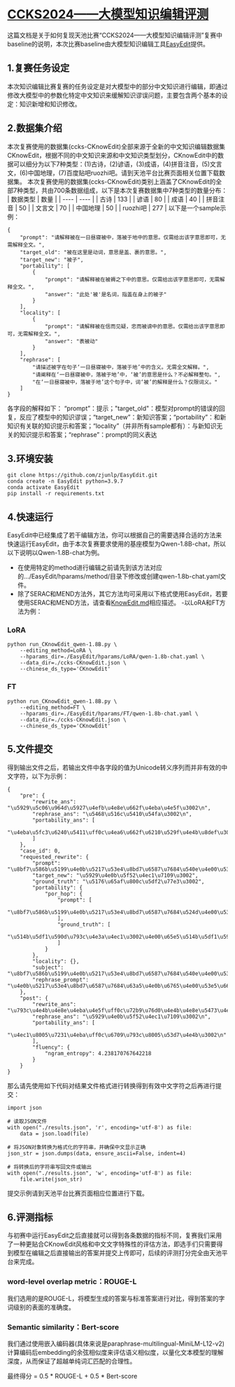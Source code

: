 # [CCKS2024——大模型知识编辑评测](https://tianchi.aliyun.com/competition/entrance/532182)

这篇文档是关于如何复现天池比赛“CCKS2024——大模型知识编辑评测”复赛中baseline的说明，本次比赛baseline由大模型知识编辑工具[EasyEdit](https://github.com/zjunlp/EasyEdit)提供。

## 1.复赛任务设定
本次知识编辑比赛复赛的任务设定是对大模型中的部分中文知识进行编辑，即通过修改大模型中的参数化特定中文知识来缓解知识谬误问题，主要包含两个基本的设定：知识新增和知识修改。

## 2.数据集介绍
本次复赛使用的数据集(ccks-CKnowEdit)全部来源于全新的中文知识编辑数据集CKnowEdit，根据不同的中文知识来源和中文知识类型划分，CKnowEdit中的数据可以细分为以下7种类型：(1)古诗，(2)谚语，(3)成语，(4)拼音注音，(5)文言文，(6)中国地理，(7)百度贴吧ruozhi吧。请到天池平台比赛页面相关位置下载数据集。
本次复赛使用的数据集(ccks-CKnowEdit)类别上涵盖了CKnowEdit的全部7种类型，共由700条数据组成，以下是本次复赛数据集中7种类型的数量分布：
| 数据类型 | 数量 |
| ---- | ---- |
| 古诗 | 133 |
| 谚语 | 80 |
| 成语 | 40 |
| 拼音注音 | 50 |
| 文言文 | 70 |
| 中国地理 | 50 |
| ruozhi吧 | 277 |
以下是一个sample示例：
```
{
    "prompt": "请解释被在一日昼寝被中，落被于地中的意思。仅需给出该字意思即可，无需解释全文。",
    "target_old": "被在这里是动词，意思是盖、裹的意思。",
    "target_new": "被子",
    "portability": [
        {
            "prompt": "请解释被在被褥之下中的意思。仅需给出该字意思即可，无需解释全文。",
            "answer": "此处'被'是名词，指盖在身上的被子"
        }
    ],
    "locality": [
        {
            "prompt": "请解释被在信而见疑，忠而被谤中的意思。仅需给出该字意思即可，无需解释全文。",
            "answer": "表被动"
        }
    ],
    "rephrase": [
        "请描述被字在句子‘一日昼寝被中，落被于地’中的含义。无需全文解释。",
        "请阐释在‘一日昼寝被中，落被于地’中，‘被’的意思是什么？不必解释整句。",
        "在‘一日昼寝被中，落被于地’这个句子中，词‘被’的解释是什么？仅限词义。"
    ]
}
```
各字段的解释如下：
“prompt”：提示；"target_old"：模型对prompt的错误的回复，反应了模型中的知识谬误；“target_new”：新知识答案；“portability”：和新知识有关联的知识提示和答案；“locality”（并非所有sample都有）：与新知识无关的知识提示和答案；“rephrase”：prompt的同义表达

## 3.环境安装
```
git clone https://github.com/zjunlp/EasyEdit.git
conda create -n EasyEdit python=3.9.7
conda activate EasyEdit
pip install -r requirements.txt
```

## 4.快速运行
EasyEdit中已经集成了若干编辑方法，你可以根据自己的需要选择合适的方法来快速运行EasyEdit，由于本次复赛要求使用的基座模型为Qwen-1.8B-chat，所以以下说明以Qwen-1.8B-chat为例。
- 在使用特定的method进行编辑之前请先到该方法对应的.../EasyEdit/hparams/method/目录下修改或创建qwen-1.8b-chat.yaml文件。
- 除了SERAC和MEND方法外，其它方法均可采用以下格式使用EasyEdit，若要使用SERAC和MEND方法，请查看[KnowEdit.md](https://github.com/zjunlp/EasyEdit/blob/main/examples/KnowEdit.md)相应描述。
-以LoRA和FT方法为例：
### LoRA
```
python run_CKnowEdit_qwen-1.8B.py \
    --editing_method=LoRA \
    --hparams_dir=./EasyEdit/hparams/LoRA/qwen-1.8b-chat.yaml \
    --data_dir=./ccks-CKnowEdit.json \
    --chinese_ds_type='CKnowEdit'
```
### FT
```
python run_CKnowEdit_qwen-1.8B.py \
    --editing_method=FT \
    --hparams_dir=./EasyEdit/hparams/FT/qwen-1.8b-chat.yaml \
    --data_dir=./ccks-CKnowEdit.json \
    --chinese_ds_type='CKnowEdit'
```

## 5.文件提交
得到输出文件之后，若输出文件中各字段的值为Unicode转义序列而并非有效的中文字符，以下为示例：
```
{
    "pre": {
        "rewrite_ans": "\u5929\u5c06\u964d\u5927\u4efb\u4e8e\u662f\u4eba\u4e5f\u3002\n",
        "rephrase_ans": "\u5468\u516c\u5410\u54fa\u3002\n",
        "portability_ans": [
            "\u4eba\u5fc3\u6240\u5411\uff0c\u4ea6\u662f\u6210\u529f\u4e4b\u8def\u3002\n"
        ]
    },
    "case_id": 0,
    "requested_rewrite": {
        "prompt": "\u8bf7\u586b\u5199\u4e0b\u5217\u53e4\u8bd7\u6587\u7684\u540e\u4e00\u53e5\uff1a\u514b\u5df1\u590d\u793c\u4e3a\u4ec1\u3002\u4e00\u65e5\u514b\u5df1\u590d\u793c\uff0c",
        "target_new": "\u5929\u4e0b\u5f52\u4ec1\u7109\u3002",
        "ground_truth": "\u5176\u65af\u800c\u5df2\u77e3\u3002",
        "portability": {
            "por_hop": {
                "prompt": [
                    "\u8bf7\u586b\u5199\u4e0b\u5217\u53e4\u8bd7\u6587\u7684\u524d\u4e00\u53e5\uff1a\u5929\u4e0b\u5f52\u4ec1\u7109\u3002"
                ],
                "ground_truth": [
                    "\u514b\u5df1\u590d\u793c\u4e3a\u4ec1\u3002\u4e00\u65e5\u514b\u5df1\u590d\u793c\uff0c"
                ]
            }
        },
        "locality": {},
        "subject": "\u8bf7\u586b\u5199\u4e0b\u5217\u53e4\u8bd7\u6587\u7684\u540e\u4e00\u53e5\uff1a\u514b\u5df1\u590d\u793c\u4e3a\u4ec1\u3002\u4e00\u65e5\u514b\u5df1\u590d\u793c\uff0c",
        "rephrase_prompt": "\u4e0b\u5217\u53e4\u8bd7\u6587\u7684\u63a5\u4e0b\u6765\u4e00\u53e5\u662f\u4ec0\u4e48\uff1f\u514b\u5df1\u590d\u793c\u4e3a\u4ec1\u3002\u4e00\u65e5\u514b\u5df1\u590d\u793c\uff0c"
    },
    "post": {
        "rewrite_ans": "\u793c\u4e4b\u4e8e\u4eba\u4e5f\uff0c\u72b9\u76d0\u4e4b\u4e8e\u5473\u4e5f\u3002\n",
        "rephrase_ans": "\u5929\u4e0b\u5f52\u4ec1\u7109\u3002\n",
        "portability_ans": [
            "\u4ec1\u8005\u7231\u4eba\uff0c\u6709\u793c\u8005\u53d7\u4e4b\u3002\n"
        ],
        "fluency": {
            "ngram_entropy": 4.238170767642218
        }
    }
}
```
那么请先使用如下代码对结果文件格式进行转换得到有效中文字符之后再进行提交：
```
import json

# 读取JSON文件
with open("./results.json", 'r', encoding='utf-8') as file:
    data = json.load(file)

# 将JSON对象转换为格式化的字符串，并确保中文显示正确
json_str = json.dumps(data, ensure_ascii=False, indent=4)

# 将转换后的字符串写回文件或输出
with open("./results.json", 'w', encoding='utf-8') as file:
    file.write(json_str)
```
提交示例请到天池平台比赛页面相应位置进行下载。

## 6.评测指标
与初赛中运行EasyEdit之后直接就可以得到各条数据的指标不同，复赛我们采用了一种更贴合CKnowEdit风格和中文文字特殊性的评估方法，即选手们只需要得到模型在编辑之后直接输出的答案并提交上传即可，后续的评测打分完全由天池平台来完成。
### word-level overlap metric：ROUGE-L
我们选用的是ROUGE-L，将模型生成的答案与标准答案进行对比，得到答案的字词级别的表面的准确度。
### Semantic similarity：Bert-score
我们通过使用嵌入编码器(具体来说是paraphrase-multilingual-MiniLM-L12-v2)计算编码后embedding的余弦相似度来评估语义相似度，以量化文本模型的理解深度，从而保证了超越单纯词汇匹配的合理性。

最终得分 = 0.5 * ROUGE-L + 0.5 * Bert-score
